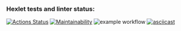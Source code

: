 ### Hexlet tests and linter status:
[![Actions Status](https://github.com/meshura/python-project-lvl1/workflows/hexlet-check/badge.svg)](https://github.com/meshura/python-project-lvl1/actions)
[![Maintainability](https://api.codeclimate.com/v1/badges/a99a88d28ad37a79dbf6/maintainability)](https://codeclimate.com/github/codeclimate/codeclimate/maintainability)
![example workflow](https://github.com/meshura/python-project-lvl1/workflows/main/badge.svg)
[![asciicast](https://asciinema.org/a/0uQtKrRbk12WpGM5kc9v003GQ.svg)](https://asciinema.org/a/0uQtKrRbk12WpGM5kc9v003GQ)